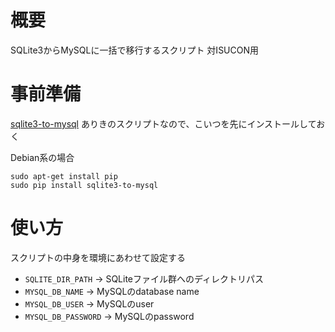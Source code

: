 # 概要

SQLite3からMySQLに一括で移行するスクリプト 対ISUCON用

# 事前準備

[sqlite3-to-mysql](https://github.com/techouse/sqlite3-to-mysql) ありきのスクリプトなので、こいつを先にインストールしておく

Debian系の場合

```shell
sudo apt-get install pip
sudo pip install sqlite3-to-mysql
```

# 使い方

スクリプトの中身を環境にあわせて設定する

- `SQLITE_DIR_PATH` -> SQLiteファイル群へのディレクトリパス
- `MYSQL_DB_NAME` -> MySQLのdatabase name
- `MYSQL_DB_USER` -> MySQLのuser
- `MYSQL_DB_PASSWORD` -> MySQLのpassword
